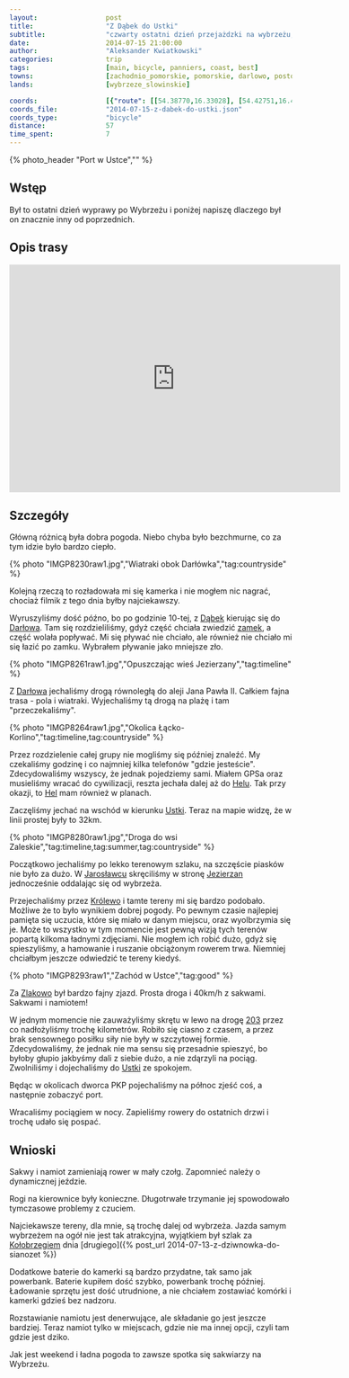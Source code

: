 ```yaml
---
layout:                 post
title:                  "Z Dąbek do Ustki"
subtitle:               "czwarty ostatni dzień przejażdzki na wybrzeżu, 57km i poszukiwanie powrotu"
date:                   2014-07-15 21:00:00
author:                 "Aleksander Kwiatkowski"
categories:             trip
tags:                   [main, bicycle, panniers, coast, best]
towns:                  [zachodnio_pomorskie, pomorskie, darlowo, postomino, ustka]
lands:                  [wybrzeze_slowinskie]

coords:                 [{"route": [[54.38770,16.33028], [54.42751,16.41499], [54.44893,16.39748], [54.50747,16.46700], [54.53995,16.54185], [54.50977,16.61721], [54.50987,16.65411], [54.51704,16.65377], [54.52023,16.77514], [54.51056,16.80758], [54.53846,16.82166], [54.57897,16.86097]], "type": "bicycle"}]
coords_file:            "2014-07-15-z-dabek-do-ustki.json"
coords_type:            "bicycle"
distance:               57
time_spent:             7
---
```


[wiki-darlowo-zamek]:   https://pl.wikipedia.org/wiki/Zamek_Ksi%C4%85%C5%BC%C4%85t_Pomorskich_w_Dar%C5%82owie
[wiki-dabki]:           https://pl.wikipedia.org/wiki/D%C4%85bki_(wojew%C3%B3dztwo_zachodniopomorskie)
[wiki-darlowo]:         https://pl.wikipedia.org/wiki/Dar%C5%82owo
[wiki-hel]:             https://pl.wikipedia.org/wiki/Hel_(miasto)
[wiki-ustka]:           https://pl.wikipedia.org/wiki/Ustka
[wiki-jaroslawiec]:     https://pl.wikipedia.org/wiki/Jaros%C5%82awiec_(wojew%C3%B3dztwo_zachodniopomorskie)
[wiki-jezierzany]:      https://pl.wikipedia.org/wiki/Jezierzany_(wojew%C3%B3dztwo_zachodniopomorskie)
[wiki-krolewo]:         https://pl.wikipedia.org/wiki/Kr%C3%B3lewo_(wojew%C3%B3dztwo_zachodniopomorskie)
[wiki-zlakowo]:         https://pl.wikipedia.org/wiki/Z%C5%82akowo
[wiki-kolobrzeg]:       https://pl.wikipedia.org/wiki/Ko%C5%82obrzeg
[wiki-203]:             https://pl.wikipedia.org/wiki/Droga_wojewódzka_nr_203

{% photo_header "Port w Ustce","" %}

Wstęp
-----

Był to ostatni dzień wyprawy po Wybrzeżu i poniżej napiszę dlaczego był on
znacznie inny od poprzednich.

Opis trasy
----------

<iframe height='405' width='590' frameborder='0' allowtransparency='true' scrolling='no' src='https://www.strava.com/activities/166527622/embed/3d97f43e1236e73d21f690c3f1ff8bc49e4607ff'></iframe>

Szczegóły
---------

Główną różnicą była dobra pogoda. Niebo chyba było bezchmurne, co za tym idzie
było bardzo ciepło.

{% photo "IMGP8230raw1.jpg","Wiatraki obok Darłówka","tag:countryside" %}

Kolejną rzeczą to rozładowała mi się kamerka i nie mogłem nic nagrać, chociaż
filmik z tego dnia byłby najciekawszy.

Wyruszyliśmy dość późno, bo po godzinie 10-tej, z [Dąbek][wiki-dabki] kierując
się do [Darłowa][wiki-darlowo]. Tam się rozdzieliliśmy, gdyż część chciała zwiedzić
[zamek][wiki-darlowo-zamek], a część wolała popływać. Mi się pływać nie chciało, ale
również nie chciało mi się łazić po zamku. Wybrałem pływanie jako mniejsze zło.

{% photo "IMGP8261raw1.jpg","Opuszczając wieś Jezierzany","tag:timeline" %}

Z [Darłowa][wiki-darlowo] jechaliśmy drogą równoległą do aleji Jana Pawła II.
Całkiem fajna trasa - pola i wiatraki. Wyjechaliśmy tą drogą na plażę i tam
"przeczekaliśmy".

{% photo "IMGP8264raw1.jpg","Okolica Łącko-Korlino","tag:timeline,tag:countryside" %}

Przez rozdzielenie całej grupy nie mogliśmy się później znaleźć. My czekaliśmy
godzinę i co najmniej kilka telefonów "gdzie jesteście". Zdecydowaliśmy wszyscy, że
jednak pojedziemy sami. Miałem GPSa oraz musieliśmy wracać do cywilizacji, reszta
jechała dalej aż do [Helu][wiki-hel]. Tak przy okazji, to [Hel][wiki-hel] mam
również w planach.

Zaczęliśmy jechać na wschód w kierunku [Ustki][wiki-ustka]. Teraz na mapie widzę,
że w linii prostej były to 32km.

{% photo "IMGP8280raw1.jpg","Droga do wsi Zaleskie","tag:timeline,tag:summer,tag:countryside" %}

Początkowo jechaliśmy po lekko terenowym szlaku, na szczęście piasków nie było za dużo.
W [Jarosławcu][wiki-jaroslawiec] skręciliśmy w stronę [Jezierzan][wiki-jezierzany]
jednocześnie oddalając się od wybrzeża.

Przejechaliśmy przez [Królewo][wiki-krolewo] i tamte tereny mi się bardzo
podobało. Możliwe że to było wynikiem dobrej pogody. Po pewnym czasie najlepiej
pamięta się uczucia, które się miało w danym miejscu, oraz wyolbrzymia się je.
Może to wszystko w tym momencie jest pewną wizją tych terenów popartą kilkoma
ładnymi zdjęciami. Nie mogłem ich robić dużo, gdyż się spieszyliśmy,
a hamowanie i ruszanie obciążonym rowerem trwa.
Niemniej chciałbym jeszcze odwiedzić te tereny kiedyś.

{% photo "IMGP8293raw1","Zachód w Ustce","tag:good" %}

Za [Zlakowo][wiki-zlakowo] był bardzo fajny zjazd. Prosta droga i 40km/h z
sakwami. Sakwami i namiotem!

W jednym momencie nie zauważyliśmy skrętu w lewo na drogę [203][wiki-203] przez
co nadłożyliśmy trochę kilometrów. Robiło się ciasno z czasem, a przez brak
sensownego posiłku siły nie były w szczytowej formie. Zdecydowaliśmy, że
jednak nie ma sensu się przesadnie spieszyć, bo byłoby głupio jakbyśmy dali z
siebie dużo, a nie zdąrzyli na pociąg. Zwolniliśmy i dojechaliśmy do [Ustki][wiki-ustka]
ze spokojem.

Będąc w okolicach dworca PKP pojechaliśmy na północ zjeść coś, a następnie zobaczyć
port.

Wracaliśmy pociągiem w nocy. Zapieliśmy rowery do ostatnich drzwi i trochę udało się
pospać.


Wnioski
-------

Sakwy i namiot zamieniają rower w mały czołg. Zapomnieć należy o dynamicznej jeździe.

Rogi na kierownice były konieczne. Długotrwałe trzymanie jej spowodowało
tymczasowe problemy z czuciem.

Najciekawsze tereny, dla mnie, są trochę dalej od wybrzeża. Jazda samym wybrzeżem
na ogół nie jest tak atrakcyjna, wyjątkiem był szlak za [Kołobrzegiem][wiki-kolobrzeg]
dnia [drugiego]({% post_url 2014-07-13-z-dziwnowka-do-sianozet %})

Dodatkowe baterie do kamerki są bardzo przydatne, tak samo jak powerbank. Baterie
kupiłem dość szybko, powerbank trochę później. Ładowanie sprzętu jest dość utrudnione,
a nie chciałem zostawiać komórki i kamerki gdzieś bez nadzoru.

Rozstawianie namiotu jest denerwujące, ale składanie go jest jeszcze bardziej.
Teraz namiot tylko w miejscach, gdzie nie ma innej opcji, czyli tam gdzie jest dziko.

Jak jest weekend i ładna pogoda to zawsze spotka się sakwiarzy na Wybrzeżu.
